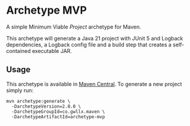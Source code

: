 # Archetype MVP

A simple Minimum Viable *Project* archetype for Maven.

This archetype will generate a Java 21 project with JUnit 5 and Logback
dependencies, a Logback config file and a build step that creates a
self-contained executable JAR.

## Usage

This archetype is available in [Maven Central](https://central.sonatype.com/artifact/co.gwllx.maven/archetype-mvp). To generate a new project simply run:

```shell
mvn archetype:generate \
  -DarchetypeVersion=2.0.0 \
  -DarchetypeGroupId=co.gwllx.maven \
  -DarchetypeArtifactId=archetype-mvp
```
